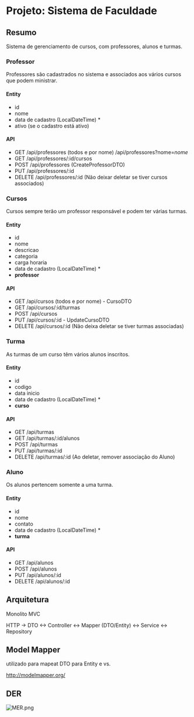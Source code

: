 # Projeto: Sistema de Faculdade

## Resumo

Sistema de gerenciamento de cursos, com professores, alunos e turmas.

### Professor

Professores são cadastrados no sistema e associados aos vários cursos que podem ministrar.

#### Entity

- id
- nome
- data de cadastro (LocalDateTime) *
- ativo (se o cadastro está ativo)

#### API

- GET /api/professores (todos e por nome) /api/professores?nome=*nome*
- GET /api/professores/:id/cursos
- POST /api/professores (CreateProfessorDTO)
- PUT /api/professores/:id
- DELETE /api/professores/:id (Não deixar deletar se tiver cursos associados)

### Cursos

Cursos sempre terão um professor responsável e podem ter várias turmas.

#### Entity

- id
- nome
- descricao
- categoria
- carga horaria
- data de cadastro (LocalDateTime) *
- **professor**

#### API

- GET /api/cursos (todos e por nome) - CursoDTO
- GET /api/cursos/:id/turmas
- POST /api/cursos
- PUT /api/cursos/:id - UpdateCursoDTO
- DELETE /api/cursos/:id (Não deixa deletar se tiver turmas associadas)

### Turma

As turmas de um curso têm vários alunos inscritos.

#### Entity

- id
- codigo
- data inicio
- data de cadastro (LocalDateTime) *
- **curso**

#### API

- GET /api/turmas
- GET /api/turmas/:id/alunos
- POST /api/turmas
- PUT /api/turmas/:id
- DELETE /api/turmas/:id (Ao deletar, remover associação do Aluno)

### Aluno

Os alunos  pertencem somente a uma turma.

#### Entity

- id
- nome
- contato
- data de cadastro (LocalDateTime) *
- **turma**

#### API

- GET /api/alunos
- POST /api/alunos
- PUT /api/alunos/:id
- DELETE /api/alunos/:id

## Arquitetura

Monolito MVC


HTTP -> DTO <-> Controller <-> Mapper (DTO/Entity) <-> Service <-> Repository


## Model Mapper
utilizado para mapeat DTO para Entity e vs.

http://modelmapper.org/

## DER 

![MER.png](..%2Fprojeto-final-spring-boot-main%2FMER.png)